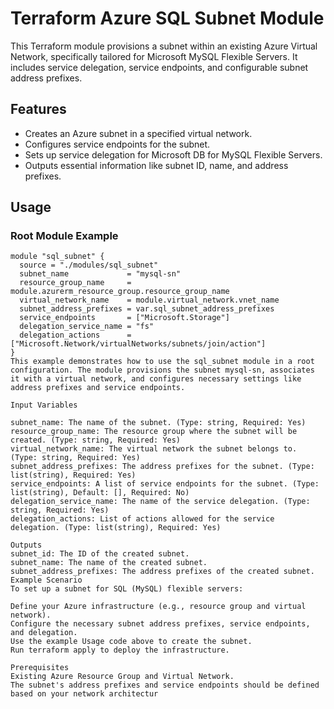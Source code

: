 # Terraform Azure SQL Subnet Module

This Terraform module provisions a subnet within an existing Azure Virtual Network, specifically tailored for Microsoft MySQL Flexible Servers. It includes service delegation, service endpoints, and configurable subnet address prefixes.

## Features
- Creates an Azure subnet in a specified virtual network.
- Configures service endpoints for the subnet.
- Sets up service delegation for Microsoft DB for MySQL Flexible Servers.
- Outputs essential information like subnet ID, name, and address prefixes.

## Usage

### Root Module Example

```hcl
module "sql_subnet" {
  source = "./modules/sql_subnet"
  subnet_name             = "mysql-sn"
  resource_group_name     = module.azurerm_resource_group.resource_group_name
  virtual_network_name    = module.virtual_network.vnet_name
  subnet_address_prefixes = var.sql_subnet_address_prefixes
  service_endpoints       = ["Microsoft.Storage"]
  delegation_service_name = "fs"
  delegation_actions      = ["Microsoft.Network/virtualNetworks/subnets/join/action"]
}
This example demonstrates how to use the sql_subnet module in a root configuration. The module provisions the subnet mysql-sn, associates it with a virtual network, and configures necessary settings like address prefixes and service endpoints.

Input Variables

subnet_name: The name of the subnet. (Type: string, Required: Yes)
resource_group_name: The resource group where the subnet will be created. (Type: string, Required: Yes)
virtual_network_name: The virtual network the subnet belongs to. (Type: string, Required: Yes)
subnet_address_prefixes: The address prefixes for the subnet. (Type: list(string), Required: Yes)
service_endpoints: A list of service endpoints for the subnet. (Type: list(string), Default: [], Required: No)
delegation_service_name: The name of the service delegation. (Type: string, Required: Yes)
delegation_actions: List of actions allowed for the service delegation. (Type: list(string), Required: Yes)

Outputs
subnet_id: The ID of the created subnet.
subnet_name: The name of the created subnet.
subnet_address_prefixes: The address prefixes of the created subnet.
Example Scenario
To set up a subnet for SQL (MySQL) flexible servers:

Define your Azure infrastructure (e.g., resource group and virtual network).
Configure the necessary subnet address prefixes, service endpoints, and delegation.
Use the example Usage code above to create the subnet.
Run terraform apply to deploy the infrastructure.

Prerequisites
Existing Azure Resource Group and Virtual Network.
The subnet's address prefixes and service endpoints should be defined based on your network architectur